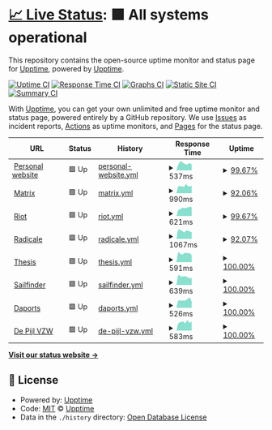 # [📈 Live Status](https://status.dylanvanassche.be): <!--live status--> **🟩 All systems operational**

This repository contains the open-source uptime monitor and status page for [Upptime](https://upptime.js.org), powered by [Upptime](https://github.com/upptime/upptime).

[![Uptime CI](https://github.com/koj-co/upptime/workflows/Uptime%20CI/badge.svg)](https://github.com/koj-co/upptime/actions?query=workflow%3A%22Uptime+CI%22)
[![Response Time CI](https://github.com/koj-co/upptime/workflows/Response%20Time%20CI/badge.svg)](https://github.com/koj-co/upptime/actions?query=workflow%3A%22Response+Time+CI%22)
[![Graphs CI](https://github.com/koj-co/upptime/workflows/Graphs%20CI/badge.svg)](https://github.com/koj-co/upptime/actions?query=workflow%3A%22Graphs+CI%22)
[![Static Site CI](https://github.com/koj-co/upptime/workflows/Static%20Site%20CI/badge.svg)](https://github.com/koj-co/upptime/actions?query=workflow%3A%22Static+Site+CI%22)
[![Summary CI](https://github.com/koj-co/upptime/workflows/Summary%20CI/badge.svg)](https://github.com/koj-co/upptime/actions?query=workflow%3A%22Summary+CI%22)

With [Upptime](https://upptime.js.org), you can get your own unlimited and free uptime monitor and status page, powered entirely by a GitHub repository. We use [Issues](https://github.com/upptime/upptime/issues) as incident reports, [Actions](https://github.com/DylanVanAssche/status-page/actions) as uptime monitors, and [Pages](https://status.dylanvanassche.be) for the status page.

<!--start: status pages-->
<!-- This summary is generated by Upptime (https://github.com/upptime/upptime) -->
<!-- Do not edit this manually, your changes will be overwritten -->
<!-- prettier-ignore -->
| URL | Status | History | Response Time | Uptime |
| --- | ------ | ------- | ------------- | ------ |
| <img alt="" src="https://favicons.githubusercontent.com/www.dylanvanassche.be" height="13"> [Personal website](https://www.dylanvanassche.be) | 🟩 Up | [personal-website.yml](https://github.com/DylanVanAssche/status-page/commits/HEAD/history/personal-website.yml) | <details><summary><img alt="Response time graph" src="./graphs/personal-website/response-time-week.png" height="20"> 537ms</summary><br><a href="https://status.dylanvanassche.be/history/personal-website"><img alt="Response time 563" src="https://img.shields.io/endpoint?url=https%3A%2F%2Fraw.githubusercontent.com%2FDylanVanAssche%2Fstatus-page%2FHEAD%2Fapi%2Fpersonal-website%2Fresponse-time.json"></a><br><a href="https://status.dylanvanassche.be/history/personal-website"><img alt="24-hour response time 459" src="https://img.shields.io/endpoint?url=https%3A%2F%2Fraw.githubusercontent.com%2FDylanVanAssche%2Fstatus-page%2FHEAD%2Fapi%2Fpersonal-website%2Fresponse-time-day.json"></a><br><a href="https://status.dylanvanassche.be/history/personal-website"><img alt="7-day response time 537" src="https://img.shields.io/endpoint?url=https%3A%2F%2Fraw.githubusercontent.com%2FDylanVanAssche%2Fstatus-page%2FHEAD%2Fapi%2Fpersonal-website%2Fresponse-time-week.json"></a><br><a href="https://status.dylanvanassche.be/history/personal-website"><img alt="30-day response time 561" src="https://img.shields.io/endpoint?url=https%3A%2F%2Fraw.githubusercontent.com%2FDylanVanAssche%2Fstatus-page%2FHEAD%2Fapi%2Fpersonal-website%2Fresponse-time-month.json"></a><br><a href="https://status.dylanvanassche.be/history/personal-website"><img alt="1-year response time 563" src="https://img.shields.io/endpoint?url=https%3A%2F%2Fraw.githubusercontent.com%2FDylanVanAssche%2Fstatus-page%2FHEAD%2Fapi%2Fpersonal-website%2Fresponse-time-year.json"></a></details> | <details><summary><a href="https://status.dylanvanassche.be/history/personal-website">99.67%</a></summary><a href="https://status.dylanvanassche.be/history/personal-website"><img alt="All-time uptime 95.45%" src="https://img.shields.io/endpoint?url=https%3A%2F%2Fraw.githubusercontent.com%2FDylanVanAssche%2Fstatus-page%2FHEAD%2Fapi%2Fpersonal-website%2Fuptime.json"></a><br><a href="https://status.dylanvanassche.be/history/personal-website"><img alt="24-hour uptime 100.00%" src="https://img.shields.io/endpoint?url=https%3A%2F%2Fraw.githubusercontent.com%2FDylanVanAssche%2Fstatus-page%2FHEAD%2Fapi%2Fpersonal-website%2Fuptime-day.json"></a><br><a href="https://status.dylanvanassche.be/history/personal-website"><img alt="7-day uptime 99.67%" src="https://img.shields.io/endpoint?url=https%3A%2F%2Fraw.githubusercontent.com%2FDylanVanAssche%2Fstatus-page%2FHEAD%2Fapi%2Fpersonal-website%2Fuptime-week.json"></a><br><a href="https://status.dylanvanassche.be/history/personal-website"><img alt="30-day uptime 99.72%" src="https://img.shields.io/endpoint?url=https%3A%2F%2Fraw.githubusercontent.com%2FDylanVanAssche%2Fstatus-page%2FHEAD%2Fapi%2Fpersonal-website%2Fuptime-month.json"></a><br><a href="https://status.dylanvanassche.be/history/personal-website"><img alt="1-year uptime 95.45%" src="https://img.shields.io/endpoint?url=https%3A%2F%2Fraw.githubusercontent.com%2FDylanVanAssche%2Fstatus-page%2FHEAD%2Fapi%2Fpersonal-website%2Fuptime-year.json"></a></details>
| <img alt="" src="https://favicons.githubusercontent.com/chat.dylanvanassche.be" height="13"> [Matrix](https://chat.dylanvanassche.be) | 🟩 Up | [matrix.yml](https://github.com/DylanVanAssche/status-page/commits/HEAD/history/matrix.yml) | <details><summary><img alt="Response time graph" src="./graphs/matrix/response-time-week.png" height="20"> 990ms</summary><br><a href="https://status.dylanvanassche.be/history/matrix"><img alt="Response time 1110" src="https://img.shields.io/endpoint?url=https%3A%2F%2Fraw.githubusercontent.com%2FDylanVanAssche%2Fstatus-page%2FHEAD%2Fapi%2Fmatrix%2Fresponse-time.json"></a><br><a href="https://status.dylanvanassche.be/history/matrix"><img alt="24-hour response time 1111" src="https://img.shields.io/endpoint?url=https%3A%2F%2Fraw.githubusercontent.com%2FDylanVanAssche%2Fstatus-page%2FHEAD%2Fapi%2Fmatrix%2Fresponse-time-day.json"></a><br><a href="https://status.dylanvanassche.be/history/matrix"><img alt="7-day response time 990" src="https://img.shields.io/endpoint?url=https%3A%2F%2Fraw.githubusercontent.com%2FDylanVanAssche%2Fstatus-page%2FHEAD%2Fapi%2Fmatrix%2Fresponse-time-week.json"></a><br><a href="https://status.dylanvanassche.be/history/matrix"><img alt="30-day response time 1017" src="https://img.shields.io/endpoint?url=https%3A%2F%2Fraw.githubusercontent.com%2FDylanVanAssche%2Fstatus-page%2FHEAD%2Fapi%2Fmatrix%2Fresponse-time-month.json"></a><br><a href="https://status.dylanvanassche.be/history/matrix"><img alt="1-year response time 1110" src="https://img.shields.io/endpoint?url=https%3A%2F%2Fraw.githubusercontent.com%2FDylanVanAssche%2Fstatus-page%2FHEAD%2Fapi%2Fmatrix%2Fresponse-time-year.json"></a></details> | <details><summary><a href="https://status.dylanvanassche.be/history/matrix">92.06%</a></summary><a href="https://status.dylanvanassche.be/history/matrix"><img alt="All-time uptime 98.72%" src="https://img.shields.io/endpoint?url=https%3A%2F%2Fraw.githubusercontent.com%2FDylanVanAssche%2Fstatus-page%2FHEAD%2Fapi%2Fmatrix%2Fuptime.json"></a><br><a href="https://status.dylanvanassche.be/history/matrix"><img alt="24-hour uptime 68.61%" src="https://img.shields.io/endpoint?url=https%3A%2F%2Fraw.githubusercontent.com%2FDylanVanAssche%2Fstatus-page%2FHEAD%2Fapi%2Fmatrix%2Fuptime-day.json"></a><br><a href="https://status.dylanvanassche.be/history/matrix"><img alt="7-day uptime 92.06%" src="https://img.shields.io/endpoint?url=https%3A%2F%2Fraw.githubusercontent.com%2FDylanVanAssche%2Fstatus-page%2FHEAD%2Fapi%2Fmatrix%2Fuptime-week.json"></a><br><a href="https://status.dylanvanassche.be/history/matrix"><img alt="30-day uptime 95.95%" src="https://img.shields.io/endpoint?url=https%3A%2F%2Fraw.githubusercontent.com%2FDylanVanAssche%2Fstatus-page%2FHEAD%2Fapi%2Fmatrix%2Fuptime-month.json"></a><br><a href="https://status.dylanvanassche.be/history/matrix"><img alt="1-year uptime 98.72%" src="https://img.shields.io/endpoint?url=https%3A%2F%2Fraw.githubusercontent.com%2FDylanVanAssche%2Fstatus-page%2FHEAD%2Fapi%2Fmatrix%2Fuptime-year.json"></a></details>
| <img alt="" src="https://favicons.githubusercontent.com/riot.dylanvanassche.be" height="13"> [Riot](https://riot.dylanvanassche.be) | 🟩 Up | [riot.yml](https://github.com/DylanVanAssche/status-page/commits/HEAD/history/riot.yml) | <details><summary><img alt="Response time graph" src="./graphs/riot/response-time-week.png" height="20"> 621ms</summary><br><a href="https://status.dylanvanassche.be/history/riot"><img alt="Response time 764" src="https://img.shields.io/endpoint?url=https%3A%2F%2Fraw.githubusercontent.com%2FDylanVanAssche%2Fstatus-page%2FHEAD%2Fapi%2Friot%2Fresponse-time.json"></a><br><a href="https://status.dylanvanassche.be/history/riot"><img alt="24-hour response time 696" src="https://img.shields.io/endpoint?url=https%3A%2F%2Fraw.githubusercontent.com%2FDylanVanAssche%2Fstatus-page%2FHEAD%2Fapi%2Friot%2Fresponse-time-day.json"></a><br><a href="https://status.dylanvanassche.be/history/riot"><img alt="7-day response time 621" src="https://img.shields.io/endpoint?url=https%3A%2F%2Fraw.githubusercontent.com%2FDylanVanAssche%2Fstatus-page%2FHEAD%2Fapi%2Friot%2Fresponse-time-week.json"></a><br><a href="https://status.dylanvanassche.be/history/riot"><img alt="30-day response time 656" src="https://img.shields.io/endpoint?url=https%3A%2F%2Fraw.githubusercontent.com%2FDylanVanAssche%2Fstatus-page%2FHEAD%2Fapi%2Friot%2Fresponse-time-month.json"></a><br><a href="https://status.dylanvanassche.be/history/riot"><img alt="1-year response time 764" src="https://img.shields.io/endpoint?url=https%3A%2F%2Fraw.githubusercontent.com%2FDylanVanAssche%2Fstatus-page%2FHEAD%2Fapi%2Friot%2Fresponse-time-year.json"></a></details> | <details><summary><a href="https://status.dylanvanassche.be/history/riot">99.67%</a></summary><a href="https://status.dylanvanassche.be/history/riot"><img alt="All-time uptime 99.88%" src="https://img.shields.io/endpoint?url=https%3A%2F%2Fraw.githubusercontent.com%2FDylanVanAssche%2Fstatus-page%2FHEAD%2Fapi%2Friot%2Fuptime.json"></a><br><a href="https://status.dylanvanassche.be/history/riot"><img alt="24-hour uptime 100.00%" src="https://img.shields.io/endpoint?url=https%3A%2F%2Fraw.githubusercontent.com%2FDylanVanAssche%2Fstatus-page%2FHEAD%2Fapi%2Friot%2Fuptime-day.json"></a><br><a href="https://status.dylanvanassche.be/history/riot"><img alt="7-day uptime 99.67%" src="https://img.shields.io/endpoint?url=https%3A%2F%2Fraw.githubusercontent.com%2FDylanVanAssche%2Fstatus-page%2FHEAD%2Fapi%2Friot%2Fuptime-week.json"></a><br><a href="https://status.dylanvanassche.be/history/riot"><img alt="30-day uptime 99.72%" src="https://img.shields.io/endpoint?url=https%3A%2F%2Fraw.githubusercontent.com%2FDylanVanAssche%2Fstatus-page%2FHEAD%2Fapi%2Friot%2Fuptime-month.json"></a><br><a href="https://status.dylanvanassche.be/history/riot"><img alt="1-year uptime 99.88%" src="https://img.shields.io/endpoint?url=https%3A%2F%2Fraw.githubusercontent.com%2FDylanVanAssche%2Fstatus-page%2FHEAD%2Fapi%2Friot%2Fuptime-year.json"></a></details>
| <img alt="" src="https://favicons.githubusercontent.com/caldav.dylanvanassche.be" height="13"> [Radicale](https://caldav.dylanvanassche.be) | 🟩 Up | [radicale.yml](https://github.com/DylanVanAssche/status-page/commits/HEAD/history/radicale.yml) | <details><summary><img alt="Response time graph" src="./graphs/radicale/response-time-week.png" height="20"> 1067ms</summary><br><a href="https://status.dylanvanassche.be/history/radicale"><img alt="Response time 1300" src="https://img.shields.io/endpoint?url=https%3A%2F%2Fraw.githubusercontent.com%2FDylanVanAssche%2Fstatus-page%2FHEAD%2Fapi%2Fradicale%2Fresponse-time.json"></a><br><a href="https://status.dylanvanassche.be/history/radicale"><img alt="24-hour response time 1033" src="https://img.shields.io/endpoint?url=https%3A%2F%2Fraw.githubusercontent.com%2FDylanVanAssche%2Fstatus-page%2FHEAD%2Fapi%2Fradicale%2Fresponse-time-day.json"></a><br><a href="https://status.dylanvanassche.be/history/radicale"><img alt="7-day response time 1067" src="https://img.shields.io/endpoint?url=https%3A%2F%2Fraw.githubusercontent.com%2FDylanVanAssche%2Fstatus-page%2FHEAD%2Fapi%2Fradicale%2Fresponse-time-week.json"></a><br><a href="https://status.dylanvanassche.be/history/radicale"><img alt="30-day response time 1019" src="https://img.shields.io/endpoint?url=https%3A%2F%2Fraw.githubusercontent.com%2FDylanVanAssche%2Fstatus-page%2FHEAD%2Fapi%2Fradicale%2Fresponse-time-month.json"></a><br><a href="https://status.dylanvanassche.be/history/radicale"><img alt="1-year response time 1300" src="https://img.shields.io/endpoint?url=https%3A%2F%2Fraw.githubusercontent.com%2FDylanVanAssche%2Fstatus-page%2FHEAD%2Fapi%2Fradicale%2Fresponse-time-year.json"></a></details> | <details><summary><a href="https://status.dylanvanassche.be/history/radicale">92.07%</a></summary><a href="https://status.dylanvanassche.be/history/radicale"><img alt="All-time uptime 98.62%" src="https://img.shields.io/endpoint?url=https%3A%2F%2Fraw.githubusercontent.com%2FDylanVanAssche%2Fstatus-page%2FHEAD%2Fapi%2Fradicale%2Fuptime.json"></a><br><a href="https://status.dylanvanassche.be/history/radicale"><img alt="24-hour uptime 68.65%" src="https://img.shields.io/endpoint?url=https%3A%2F%2Fraw.githubusercontent.com%2FDylanVanAssche%2Fstatus-page%2FHEAD%2Fapi%2Fradicale%2Fuptime-day.json"></a><br><a href="https://status.dylanvanassche.be/history/radicale"><img alt="7-day uptime 92.07%" src="https://img.shields.io/endpoint?url=https%3A%2F%2Fraw.githubusercontent.com%2FDylanVanAssche%2Fstatus-page%2FHEAD%2Fapi%2Fradicale%2Fuptime-week.json"></a><br><a href="https://status.dylanvanassche.be/history/radicale"><img alt="30-day uptime 95.83%" src="https://img.shields.io/endpoint?url=https%3A%2F%2Fraw.githubusercontent.com%2FDylanVanAssche%2Fstatus-page%2FHEAD%2Fapi%2Fradicale%2Fuptime-month.json"></a><br><a href="https://status.dylanvanassche.be/history/radicale"><img alt="1-year uptime 98.62%" src="https://img.shields.io/endpoint?url=https%3A%2F%2Fraw.githubusercontent.com%2FDylanVanAssche%2Fstatus-page%2FHEAD%2Fapi%2Fradicale%2Fuptime-year.json"></a></details>
| <img alt="" src="https://favicons.githubusercontent.com/thesis.dylanvanassche.be" height="13"> [Thesis](https://thesis.dylanvanassche.be) | 🟩 Up | [thesis.yml](https://github.com/DylanVanAssche/status-page/commits/HEAD/history/thesis.yml) | <details><summary><img alt="Response time graph" src="./graphs/thesis/response-time-week.png" height="20"> 591ms</summary><br><a href="https://status.dylanvanassche.be/history/thesis"><img alt="Response time 613" src="https://img.shields.io/endpoint?url=https%3A%2F%2Fraw.githubusercontent.com%2FDylanVanAssche%2Fstatus-page%2FHEAD%2Fapi%2Fthesis%2Fresponse-time.json"></a><br><a href="https://status.dylanvanassche.be/history/thesis"><img alt="24-hour response time 486" src="https://img.shields.io/endpoint?url=https%3A%2F%2Fraw.githubusercontent.com%2FDylanVanAssche%2Fstatus-page%2FHEAD%2Fapi%2Fthesis%2Fresponse-time-day.json"></a><br><a href="https://status.dylanvanassche.be/history/thesis"><img alt="7-day response time 591" src="https://img.shields.io/endpoint?url=https%3A%2F%2Fraw.githubusercontent.com%2FDylanVanAssche%2Fstatus-page%2FHEAD%2Fapi%2Fthesis%2Fresponse-time-week.json"></a><br><a href="https://status.dylanvanassche.be/history/thesis"><img alt="30-day response time 612" src="https://img.shields.io/endpoint?url=https%3A%2F%2Fraw.githubusercontent.com%2FDylanVanAssche%2Fstatus-page%2FHEAD%2Fapi%2Fthesis%2Fresponse-time-month.json"></a><br><a href="https://status.dylanvanassche.be/history/thesis"><img alt="1-year response time 613" src="https://img.shields.io/endpoint?url=https%3A%2F%2Fraw.githubusercontent.com%2FDylanVanAssche%2Fstatus-page%2FHEAD%2Fapi%2Fthesis%2Fresponse-time-year.json"></a></details> | <details><summary><a href="https://status.dylanvanassche.be/history/thesis">100.00%</a></summary><a href="https://status.dylanvanassche.be/history/thesis"><img alt="All-time uptime 99.84%" src="https://img.shields.io/endpoint?url=https%3A%2F%2Fraw.githubusercontent.com%2FDylanVanAssche%2Fstatus-page%2FHEAD%2Fapi%2Fthesis%2Fuptime.json"></a><br><a href="https://status.dylanvanassche.be/history/thesis"><img alt="24-hour uptime 100.00%" src="https://img.shields.io/endpoint?url=https%3A%2F%2Fraw.githubusercontent.com%2FDylanVanAssche%2Fstatus-page%2FHEAD%2Fapi%2Fthesis%2Fuptime-day.json"></a><br><a href="https://status.dylanvanassche.be/history/thesis"><img alt="7-day uptime 100.00%" src="https://img.shields.io/endpoint?url=https%3A%2F%2Fraw.githubusercontent.com%2FDylanVanAssche%2Fstatus-page%2FHEAD%2Fapi%2Fthesis%2Fuptime-week.json"></a><br><a href="https://status.dylanvanassche.be/history/thesis"><img alt="30-day uptime 99.80%" src="https://img.shields.io/endpoint?url=https%3A%2F%2Fraw.githubusercontent.com%2FDylanVanAssche%2Fstatus-page%2FHEAD%2Fapi%2Fthesis%2Fuptime-month.json"></a><br><a href="https://status.dylanvanassche.be/history/thesis"><img alt="1-year uptime 99.84%" src="https://img.shields.io/endpoint?url=https%3A%2F%2Fraw.githubusercontent.com%2FDylanVanAssche%2Fstatus-page%2FHEAD%2Fapi%2Fthesis%2Fuptime-year.json"></a></details>
| <img alt="" src="https://favicons.githubusercontent.com/sailfinder.dylanvanassche.be" height="13"> [Sailfinder](https://sailfinder.dylanvanassche.be) | 🟩 Up | [sailfinder.yml](https://github.com/DylanVanAssche/status-page/commits/HEAD/history/sailfinder.yml) | <details><summary><img alt="Response time graph" src="./graphs/sailfinder/response-time-week.png" height="20"> 639ms</summary><br><a href="https://status.dylanvanassche.be/history/sailfinder"><img alt="Response time 589" src="https://img.shields.io/endpoint?url=https%3A%2F%2Fraw.githubusercontent.com%2FDylanVanAssche%2Fstatus-page%2FHEAD%2Fapi%2Fsailfinder%2Fresponse-time.json"></a><br><a href="https://status.dylanvanassche.be/history/sailfinder"><img alt="24-hour response time 544" src="https://img.shields.io/endpoint?url=https%3A%2F%2Fraw.githubusercontent.com%2FDylanVanAssche%2Fstatus-page%2FHEAD%2Fapi%2Fsailfinder%2Fresponse-time-day.json"></a><br><a href="https://status.dylanvanassche.be/history/sailfinder"><img alt="7-day response time 639" src="https://img.shields.io/endpoint?url=https%3A%2F%2Fraw.githubusercontent.com%2FDylanVanAssche%2Fstatus-page%2FHEAD%2Fapi%2Fsailfinder%2Fresponse-time-week.json"></a><br><a href="https://status.dylanvanassche.be/history/sailfinder"><img alt="30-day response time 642" src="https://img.shields.io/endpoint?url=https%3A%2F%2Fraw.githubusercontent.com%2FDylanVanAssche%2Fstatus-page%2FHEAD%2Fapi%2Fsailfinder%2Fresponse-time-month.json"></a><br><a href="https://status.dylanvanassche.be/history/sailfinder"><img alt="1-year response time 589" src="https://img.shields.io/endpoint?url=https%3A%2F%2Fraw.githubusercontent.com%2FDylanVanAssche%2Fstatus-page%2FHEAD%2Fapi%2Fsailfinder%2Fresponse-time-year.json"></a></details> | <details><summary><a href="https://status.dylanvanassche.be/history/sailfinder">100.00%</a></summary><a href="https://status.dylanvanassche.be/history/sailfinder"><img alt="All-time uptime 99.84%" src="https://img.shields.io/endpoint?url=https%3A%2F%2Fraw.githubusercontent.com%2FDylanVanAssche%2Fstatus-page%2FHEAD%2Fapi%2Fsailfinder%2Fuptime.json"></a><br><a href="https://status.dylanvanassche.be/history/sailfinder"><img alt="24-hour uptime 100.00%" src="https://img.shields.io/endpoint?url=https%3A%2F%2Fraw.githubusercontent.com%2FDylanVanAssche%2Fstatus-page%2FHEAD%2Fapi%2Fsailfinder%2Fuptime-day.json"></a><br><a href="https://status.dylanvanassche.be/history/sailfinder"><img alt="7-day uptime 100.00%" src="https://img.shields.io/endpoint?url=https%3A%2F%2Fraw.githubusercontent.com%2FDylanVanAssche%2Fstatus-page%2FHEAD%2Fapi%2Fsailfinder%2Fuptime-week.json"></a><br><a href="https://status.dylanvanassche.be/history/sailfinder"><img alt="30-day uptime 99.80%" src="https://img.shields.io/endpoint?url=https%3A%2F%2Fraw.githubusercontent.com%2FDylanVanAssche%2Fstatus-page%2FHEAD%2Fapi%2Fsailfinder%2Fuptime-month.json"></a><br><a href="https://status.dylanvanassche.be/history/sailfinder"><img alt="1-year uptime 99.84%" src="https://img.shields.io/endpoint?url=https%3A%2F%2Fraw.githubusercontent.com%2FDylanVanAssche%2Fstatus-page%2FHEAD%2Fapi%2Fsailfinder%2Fuptime-year.json"></a></details>
| <img alt="" src="https://favicons.githubusercontent.com/repo.dylanvanassche.be" height="13"> [Daports](https://repo.dylanvanassche.be) | 🟩 Up | [daports.yml](https://github.com/DylanVanAssche/status-page/commits/HEAD/history/daports.yml) | <details><summary><img alt="Response time graph" src="./graphs/daports/response-time-week.png" height="20"> 526ms</summary><br><a href="https://status.dylanvanassche.be/history/daports"><img alt="Response time 775" src="https://img.shields.io/endpoint?url=https%3A%2F%2Fraw.githubusercontent.com%2FDylanVanAssche%2Fstatus-page%2FHEAD%2Fapi%2Fdaports%2Fresponse-time.json"></a><br><a href="https://status.dylanvanassche.be/history/daports"><img alt="24-hour response time 415" src="https://img.shields.io/endpoint?url=https%3A%2F%2Fraw.githubusercontent.com%2FDylanVanAssche%2Fstatus-page%2FHEAD%2Fapi%2Fdaports%2Fresponse-time-day.json"></a><br><a href="https://status.dylanvanassche.be/history/daports"><img alt="7-day response time 526" src="https://img.shields.io/endpoint?url=https%3A%2F%2Fraw.githubusercontent.com%2FDylanVanAssche%2Fstatus-page%2FHEAD%2Fapi%2Fdaports%2Fresponse-time-week.json"></a><br><a href="https://status.dylanvanassche.be/history/daports"><img alt="30-day response time 531" src="https://img.shields.io/endpoint?url=https%3A%2F%2Fraw.githubusercontent.com%2FDylanVanAssche%2Fstatus-page%2FHEAD%2Fapi%2Fdaports%2Fresponse-time-month.json"></a><br><a href="https://status.dylanvanassche.be/history/daports"><img alt="1-year response time 775" src="https://img.shields.io/endpoint?url=https%3A%2F%2Fraw.githubusercontent.com%2FDylanVanAssche%2Fstatus-page%2FHEAD%2Fapi%2Fdaports%2Fresponse-time-year.json"></a></details> | <details><summary><a href="https://status.dylanvanassche.be/history/daports">100.00%</a></summary><a href="https://status.dylanvanassche.be/history/daports"><img alt="All-time uptime 99.86%" src="https://img.shields.io/endpoint?url=https%3A%2F%2Fraw.githubusercontent.com%2FDylanVanAssche%2Fstatus-page%2FHEAD%2Fapi%2Fdaports%2Fuptime.json"></a><br><a href="https://status.dylanvanassche.be/history/daports"><img alt="24-hour uptime 100.00%" src="https://img.shields.io/endpoint?url=https%3A%2F%2Fraw.githubusercontent.com%2FDylanVanAssche%2Fstatus-page%2FHEAD%2Fapi%2Fdaports%2Fuptime-day.json"></a><br><a href="https://status.dylanvanassche.be/history/daports"><img alt="7-day uptime 100.00%" src="https://img.shields.io/endpoint?url=https%3A%2F%2Fraw.githubusercontent.com%2FDylanVanAssche%2Fstatus-page%2FHEAD%2Fapi%2Fdaports%2Fuptime-week.json"></a><br><a href="https://status.dylanvanassche.be/history/daports"><img alt="30-day uptime 99.80%" src="https://img.shields.io/endpoint?url=https%3A%2F%2Fraw.githubusercontent.com%2FDylanVanAssche%2Fstatus-page%2FHEAD%2Fapi%2Fdaports%2Fuptime-month.json"></a><br><a href="https://status.dylanvanassche.be/history/daports"><img alt="1-year uptime 99.86%" src="https://img.shields.io/endpoint?url=https%3A%2F%2Fraw.githubusercontent.com%2FDylanVanAssche%2Fstatus-page%2FHEAD%2Fapi%2Fdaports%2Fuptime-year.json"></a></details>
| <img alt="" src="https://favicons.githubusercontent.com/www.de-pijl.be" height="13"> [De Pijl VZW](https://www.de-pijl.be) | 🟩 Up | [de-pijl-vzw.yml](https://github.com/DylanVanAssche/status-page/commits/HEAD/history/de-pijl-vzw.yml) | <details><summary><img alt="Response time graph" src="./graphs/de-pijl-vzw/response-time-week.png" height="20"> 583ms</summary><br><a href="https://status.dylanvanassche.be/history/de-pijl-vzw"><img alt="Response time 679" src="https://img.shields.io/endpoint?url=https%3A%2F%2Fraw.githubusercontent.com%2FDylanVanAssche%2Fstatus-page%2FHEAD%2Fapi%2Fde-pijl-vzw%2Fresponse-time.json"></a><br><a href="https://status.dylanvanassche.be/history/de-pijl-vzw"><img alt="24-hour response time 613" src="https://img.shields.io/endpoint?url=https%3A%2F%2Fraw.githubusercontent.com%2FDylanVanAssche%2Fstatus-page%2FHEAD%2Fapi%2Fde-pijl-vzw%2Fresponse-time-day.json"></a><br><a href="https://status.dylanvanassche.be/history/de-pijl-vzw"><img alt="7-day response time 583" src="https://img.shields.io/endpoint?url=https%3A%2F%2Fraw.githubusercontent.com%2FDylanVanAssche%2Fstatus-page%2FHEAD%2Fapi%2Fde-pijl-vzw%2Fresponse-time-week.json"></a><br><a href="https://status.dylanvanassche.be/history/de-pijl-vzw"><img alt="30-day response time 603" src="https://img.shields.io/endpoint?url=https%3A%2F%2Fraw.githubusercontent.com%2FDylanVanAssche%2Fstatus-page%2FHEAD%2Fapi%2Fde-pijl-vzw%2Fresponse-time-month.json"></a><br><a href="https://status.dylanvanassche.be/history/de-pijl-vzw"><img alt="1-year response time 679" src="https://img.shields.io/endpoint?url=https%3A%2F%2Fraw.githubusercontent.com%2FDylanVanAssche%2Fstatus-page%2FHEAD%2Fapi%2Fde-pijl-vzw%2Fresponse-time-year.json"></a></details> | <details><summary><a href="https://status.dylanvanassche.be/history/de-pijl-vzw">100.00%</a></summary><a href="https://status.dylanvanassche.be/history/de-pijl-vzw"><img alt="All-time uptime 99.83%" src="https://img.shields.io/endpoint?url=https%3A%2F%2Fraw.githubusercontent.com%2FDylanVanAssche%2Fstatus-page%2FHEAD%2Fapi%2Fde-pijl-vzw%2Fuptime.json"></a><br><a href="https://status.dylanvanassche.be/history/de-pijl-vzw"><img alt="24-hour uptime 100.00%" src="https://img.shields.io/endpoint?url=https%3A%2F%2Fraw.githubusercontent.com%2FDylanVanAssche%2Fstatus-page%2FHEAD%2Fapi%2Fde-pijl-vzw%2Fuptime-day.json"></a><br><a href="https://status.dylanvanassche.be/history/de-pijl-vzw"><img alt="7-day uptime 100.00%" src="https://img.shields.io/endpoint?url=https%3A%2F%2Fraw.githubusercontent.com%2FDylanVanAssche%2Fstatus-page%2FHEAD%2Fapi%2Fde-pijl-vzw%2Fuptime-week.json"></a><br><a href="https://status.dylanvanassche.be/history/de-pijl-vzw"><img alt="30-day uptime 99.80%" src="https://img.shields.io/endpoint?url=https%3A%2F%2Fraw.githubusercontent.com%2FDylanVanAssche%2Fstatus-page%2FHEAD%2Fapi%2Fde-pijl-vzw%2Fuptime-month.json"></a><br><a href="https://status.dylanvanassche.be/history/de-pijl-vzw"><img alt="1-year uptime 99.83%" src="https://img.shields.io/endpoint?url=https%3A%2F%2Fraw.githubusercontent.com%2FDylanVanAssche%2Fstatus-page%2FHEAD%2Fapi%2Fde-pijl-vzw%2Fuptime-year.json"></a></details>

<!--end: status pages-->

[**Visit our status website →**](https://status.dylanvanassche.be)

## 📄 License

- Powered by: [Upptime](https://github.com/upptime/upptime)
- Code: [MIT](./LICENSE) © [Upptime](https://upptime.js.org)
- Data in the `./history` directory: [Open Database License](https://opendatacommons.org/licenses/odbl/1-0/)
